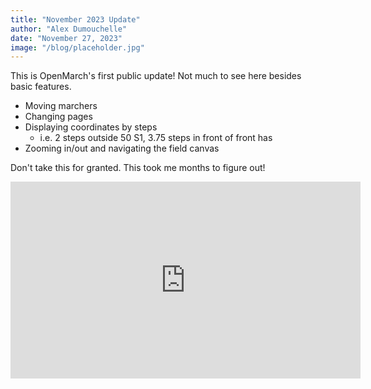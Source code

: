 ```yaml
---
title: "November 2023 Update"
author: "Alex Dumouchelle"
date: "November 27, 2023"
image: "/blog/placeholder.jpg"
---
```


This is OpenMarch's first public update! Not much to see here besides basic features.
- Moving marchers
- Changing pages
- Displaying coordinates by steps
  - i.e. 2 steps outside 50 S1, 3.75 steps in front of front has
- Zooming in/out and navigating the field canvas

Don't take this for granted. This took me months to figure out!

<iframe width="560" height="315" src="https://www.youtube.com/embed/9AaPanvAesA?si=a7dHAU92kpHcfDSr" title="YouTube video player" frameborder="0" allow="accelerometer; autoplay; clipboard-write; encrypted-media; gyroscope; picture-in-picture; web-share" allowfullscreen></iframe>
